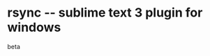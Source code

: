 rsync
  -- sublime text 3 plugin for windows
================================================================

beta